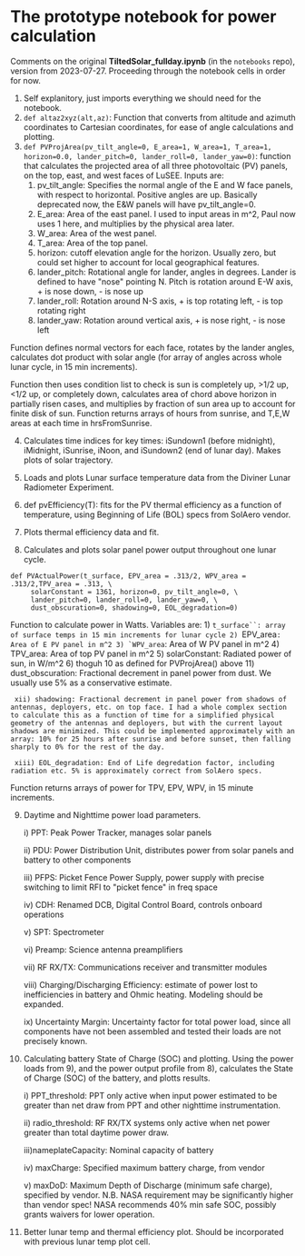 # The prototype notebook for power calculation

Comments on the original __TiltedSolar_fullday.ipynb__ (in the `notebooks` repo), version from 2023-07-27.
Proceeding through the notebook cells in order for now.

1) Self explanitory, just imports everything we should need for the notebook.
2) `def altaz2xyz(alt,az)`: Function that converts from altitude and azimuth coordinates to Cartesian coordinates, for ease of angle calculations and plotting.
3) `def PVProjArea(pv_tilt_angle=0, E_area=1, W_area=1, T_area=1, horizon=0.0, lander_pitch=0, lander_roll=0, lander_yaw=0)`: function that calculates the projected area of all three photovoltaic (PV) panels, on the top, east, and west faces of LuSEE. Inputs are:
    1) pv_tilt_angle: Specifies the normal angle of the E and W face panels, with respect to horizontal. Positive angles are up. Basically deprecated now, the E&W panels will have pv_tilt_angle=0.
    2) E_area: Area of the east panel. I used to input areas in m^2, Paul now uses 1 here, and multiplies by the physical area later.
    3) W_area: Area of the west panel.
    4) T_area: Area of the top panel.
    5) horizon: cutoff elevation angle for the horizon. Usually zero, but could set higher to account for local geographical features.
    6) lander_pitch: Rotational angle for lander, angles in degrees. Lander is defined to have "nose" pointing N. Pitch is rotation around E-W axis, + is nose down, - is nose up
    7) lander_roll: Rotation around N-S axis, + is top rotating left, - is top rotating right
    8) lander_yaw: Rotation around vertical axis, + is nose right, - is nose left

Function defines normal vectors for each face, rotates by the lander angles, calculates dot product with solar angle (for array of angles across whole lunar cycle, in 15 min increments).

Function then uses condition list to check is sun is completely up, >1/2 up, <1/2 up, or completely down, calculates area of chord above horizon in partially risen cases, and multiplies by fraction of sun area up to account for finite disk of sun.
Function returns arrays of hours from sunrise, and T,E,W areas at each time in hrsFromSunrise.

4) Calculates time indices for key times: iSundown1 (before midnight), iMidnight, iSunrise, iNoon, and iSundown2 (end of lunar day). Makes plots of solar trajectory.

5) Loads and plots Lunar surface temperature data from the Diviner Lunar Radiometer Experiment.

6) def pvEfficiency(T): fits for the PV thermal efficiency as a function of temperature, using Beginning of Life (BOL) specs from SolAero vendor.

7) Plots thermal efficiency data and fit.

8) Calculates and plots solar panel power output throughout one lunar cycle.
```
def PVActualPower(t_surface, EPV_area = .313/2, WPV_area = .313/2,TPV_area = .313, \
     solarConstant = 1361, horizon=0, pv_tilt_angle=0, \
     lander_pitch=0, lander_roll=0, lander_yaw=0, \
     dust_obscuration=0, shadowing=0, EOL_degradation=0)
```
Function to calculate power in Watts. Variables are:
    1) `t_surface``: array of surface temps in 15 min increments for lunar cycle
    2) `EPV_area``: Area of E PV panel in m^2
    3) `WPV_area``: Area of W PV panel in m^2
    4) TPV_area: Area of top PV panel in m^2
    5) solarConstant: Radiated power of sun, in W/m^2
    6) thoguh 10 as defined for PVProjArea() above
    11) dust_obscuration: Fractional decrement in panel power from dust. We usually use 5% as a conservative estimate.
   
     xii) shadowing: Fractional decrement in panel power from shadows of antennas, deployers, etc. on top face. I had a whole complex section to calculate this as a function of time for a simplified physical geometry of the antennas and deployers, but with the current layout shadows are minimized. This could be implemented approximately with an array: 10% for 25 hours after sunrise and before sunset, then falling sharply to 0% for the rest of the day.
   
     xiii) EOL_degradation: End of Life degredation factor, including radiation etc. 5% is approximately correct from SolAero specs.
Function returns arrays of power for TPV, EPV, WPV, in 15 minute increments.

9) Daytime and Nighttime power load parameters.
    
    i) PPT: Peak Power Tracker, manages solar panels
   
    ii) PDU: Power Distribution Unit, distributes power from solar panels and battery to other components
   
    iii) PFPS: Picket Fence Power Supply, power supply with precise switching to limit RFI to "picket fence" in freq space
   
    iv) CDH: Renamed DCB, Digital Control Board, controls onboard operations
   
    v) SPT: Spectrometer
   
    vi) Preamp: Science antenna preamplifiers
   
    vii) RF RX/TX: Communications receiver and transmitter modules
   
    viii) Charging/Discharging Efficiency: estimate of power lost to inefficiencies in battery and Ohmic heating. Modeling should be expanded.
   
    ix) Uncertainty Margin: Uncertainty factor for total power load, since all components have not been assembled and tested their loads are not precisely known.
    
10) Calculating battery State of Charge (SOC) and plotting.
    Using the power loads from 9), and the power output profile from 8), calculates the State of Charge (SOC) of the battery, and plotts results.
    
    i) PPT_threshold: PPT only active when input power estimated to be greater than net draw from PPT and other nighttime instrumentation.
    
    ii) radio_threshold: RF RX/TX systems only active when net power greater than total daytime power draw.
    
    iii)nameplateCapacity: Nominal capacity of battery
    
    iv) maxCharge: Specified maximum battery charge, from vendor
    
    v) maxDoD: Maximum Depth of Discharge (minimum safe charge), specified by vendor. N.B. NASA requirement may be significantly higher than vendor spec! NASA recommends 40% min safe SOC, possibly grants waivers for lower operation.
   
11) Better lunar temp and thermal efficiency plot.
    Should be incorporated with previous lunar temp plot cell.

